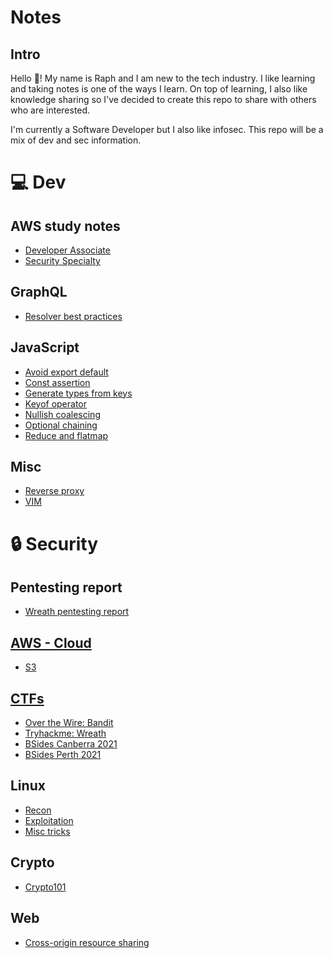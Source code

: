 # Notes

## Intro

Hello 👋! 
My name is Raph and I am new to the tech industry.
I like learning and taking notes is one of the ways I learn. On top of learning, I also like knowledge sharing so I've decided to create this repo to share with others who are interested.

I'm currently a Software Developer but I also like infosec. This repo will be a mix of dev and sec information.

# 💻 Dev

## AWS study notes

- [Developer Associate](dev/AWS/AWS%20Certified%20Developer%20-%20Associate%202020/)
- [Security Specialty](dev/AWS/AWS%20Certified%20Security%20-%20Specialty%202020/)

## GraphQL

- [Resolver best practices](dev/graphql/resolver-best-practices.md)

## JavaScript

- [Avoid export default](dev/javascript/avoid-export-default.md)
- [Const assertion](dev/javascript/constAssertion.md)
- [Generate types from keys](dev/javascript/generateTypesFromKeys.md)
- [Keyof operator](dev/javascript/keyof.md)
- [Nullish coalescing](dev/javascript/nullish-coalescing.md)
- [Optional chaining](dev/javascript/optional-chaining.md)
- [Reduce and flatmap](dev/javascript/reduce-flatmap.md)

## Misc

- [Reverse proxy](/dev/misc/reverse-proxy/reverse-proxy.md)
- [VIM](/dev/misc/vim.md)

# 🔒 Security

## Pentesting report

- [Wreath pentesting report](security/CTF/tryHackMe/wreath/report.md)

## [AWS - Cloud](security/aws/)

- [S3](security/aws/s3.md)

## [CTFs](security/CTF/)

- [Over the Wire: Bandit](security/CTF/bandit/)
- [Tryhackme: Wreath](security/CTF/tryHackMe/wreath/)
- [BSides Canberra 2021](security/CTF/bsidescbr2021/README.md)
- [BSides Perth 2021](security/CTF/bsidesperth2021/)

## Linux

- [Recon](security/linux/recon/)
- [Exploitation](security/linux/explotiation/)
- [Misc tricks](security/linux/lesserKnown.sh)

## Crypto

- [Crypto101](security/crypto/crypto101.md)

## Web

- [Cross-origin resource sharing](security/web/cors.md)
